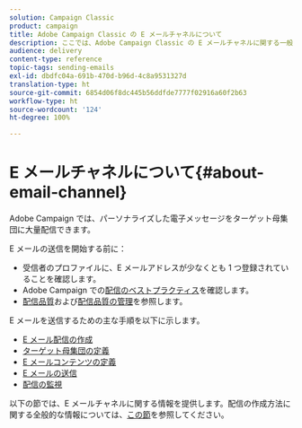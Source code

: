 ```yaml
---
solution: Campaign Classic
product: campaign
title: Adobe Campaign Classic の E メールチャネルについて
description: ここでは、Adobe Campaign Classic の E メールチャネルに関する一般情報を提供します。
audience: delivery
content-type: reference
topic-tags: sending-emails
exl-id: dbdfc04a-691b-470d-b96d-4c8a9531327d
translation-type: ht
source-git-commit: 6854d06f8dc445b56ddfde7777f02916a60f2b63
workflow-type: ht
source-wordcount: '124'
ht-degree: 100%

---
```


# E メールチャネルについて{#about-email-channel}

Adobe Campaign では、パーソナライズした電子メッセージをターゲット母集団に大量配信できます。

E メールの送信を開始する前に：

* 受信者のプロファイルに、E メールアドレスが少なくとも 1 つ登録されていることを確認します。
* Adobe Campaign での[配信のベストプラクティス](../../delivery/using/delivery-best-practices.md)を確認します。
* [配信品質](../../delivery/using/about-deliverability.md)および[配信品質の管理](https://helpx.adobe.com/jp/campaign/kb/acc-deliverability.html)を参照します。

E メールを送信するための主な手順を以下に示します。

* [E メール配信の作成](../../delivery/using/creating-an-email-delivery.md)
* [ターゲット母集団の定義](../../delivery/using/steps-defining-the-target-population.md)
* [E メールコンテンツの定義](../../delivery/using/defining-the-email-content.md)
* [E メールの送信](../../delivery/using/sending-messages.md)
* [配信の監視](../../delivery/using/about-delivery-monitoring.md)

以下の節では、E メールチャネルに関する情報を提供します。配信の作成方法に関する全般的な情報については、[この節](../../delivery/using/steps-about-delivery-creation-steps.md)を参照してください。
